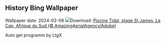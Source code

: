 ## History Bing Wallpaper
Wallpaper date: 2024-02-08
![](https://www.bing.com/th?id=OHR.StJamesPool_FR-CA1459733898_UHD.jpg&w=1000)Download: [Piscine Tidal, plage St James, Le Cap, Afrique du Sud (© AmazingAerialAgency/Adobe)](https://www.bing.com/th?id=OHR.StJamesPool_FR-CA1459733898_UHD.jpg)

Auto get programm by LtgX
